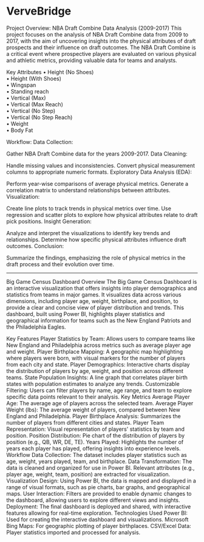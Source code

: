 # VerveBridge
Project Overview: NBA Draft Combine Data Analysis (2009-2017)
This project focuses on the analysis of NBA Draft Combine data from 2009 to 2017, with the aim of uncovering insights into the physical attributes of draft prospects and their influence on draft outcomes. The NBA Draft Combine is a critical event where prospective players are evaluated on various physical and athletic metrics, providing valuable data for teams and analysts.

Key Attributes
•	Height (No Shoes)         
•	Height (With Shoes)       
•	Wingspan                  
•	Standing reach            
•	Vertical (Max)            
•	Vertical (Max Reach)      
•	Vertical (No Step)        
•	Vertical (No Step Reach)  
•	Weight                    
•	Body Fat     

Workflow:
Data Collection:

Gather NBA Draft Combine data for the years 2009-2017.
Data Cleaning:

Handle missing values and inconsistencies.
Convert physical measurement columns to appropriate numeric formats.
Exploratory Data Analysis (EDA):

Perform year-wise comparisons of average physical metrics.
Generate a correlation matrix to understand relationships between attributes.
Visualization:

Create line plots to track trends in physical metrics over time.
Use regression and scatter plots to explore how physical attributes relate to draft pick positions.
Insight Generation:

Analyze and interpret the visualizations to identify key trends and relationships.
Determine how specific physical attributes influence draft outcomes.
Conclusion:

Summarize the findings, emphasizing the role of physical metrics in the draft process and their evolution over time.



---


Big Game Census Dashboard
Overview
The Big Game Census Dashboard is an interactive visualization that offers insights into player demographics and statistics from teams in major games. It visualizes data across various dimensions, including player age, weight, birthplace, and position, to provide a clear and concise view of player distribution and trends. This dashboard, built using Power BI, highlights player statistics and geographical information for teams such as the New England Patriots and the Philadelphia Eagles.

Key Features
Player Statistics by Team: Allows users to compare teams like New England and Philadelphia across metrics such as average player age and weight.
Player Birthplace Mapping: A geographic map highlighting where players were born, with visual markers for the number of players from each city and state.
Player Demographics: Interactive charts display the distribution of players by age, weight, and position across different teams.
State Population Insights: A line graph that correlates player birth states with population estimates to analyze any trends.
Customizable Filtering: Users can filter players by name, age range, and team to explore specific data points relevant to their analysis.
Key Metrics
Average Player Age: The average age of players across the selected team.
Average Player Weight (lbs): The average weight of players, compared between New England and Philadelphia.
Player Birthplace Analysis: Summarizes the number of players from different cities and states.
Player Team Representation: Visual representation of players' statistics by team and position.
Position Distribution: Pie chart of the distribution of players by position (e.g., QB, WR, DE, TE).
Years Played: Highlights the number of years each player has played, offering insights into experience levels.
Workflow
Data Collection: The dataset includes player statistics such as age, weight, years played, team, and birthplace.
Data Transformation: The data is cleaned and organized for use in Power BI. Relevant attributes (e.g., player age, weight, team, position) are extracted for visualization.
Visualization Design: Using Power BI, the data is mapped and displayed in a range of visual formats, such as pie charts, bar graphs, and geographical maps.
User Interaction: Filters are provided to enable dynamic changes to the dashboard, allowing users to explore different views and insights.
Deployment: The final dashboard is deployed and shared, with interactive features allowing for real-time exploration.
Technologies Used
Power BI: Used for creating the interactive dashboard and visualizations.
Microsoft Bing Maps: For geographic plotting of player birthplaces.
CSV/Excel Data: Player statistics imported and processed for analysis.
